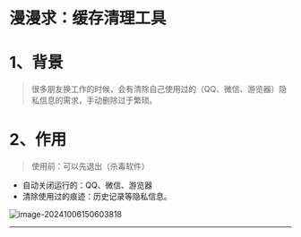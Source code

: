 # 漫漫求：缓存清理工具

# 1、背景

> 很多朋友换工作的时候，会有清除自己使用过的（QQ、微信、游览器）隐私信息的需求，手动删除过于繁琐。



# 2、作用

> 使用前：可以先退出（杀毒软件）

- 自动关闭运行的：QQ、微信、游览器
- 清除使用过的痕迹：历史记录等隐私信息。

![image-20241006150603818](https://laoyang.oss-cn-shenzhen.aliyuncs.com/pic20/image-20241006150603818.png)

---

